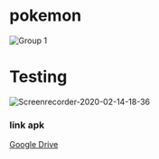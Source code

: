 # pokemon

![Group 1](https://user-images.githubusercontent.com/36758965/74527585-b3c57500-4f58-11ea-88a1-9e02ba3c5c5f.png)


# Testing
![Screenrecorder-2020-02-14-18-36](https://user-images.githubusercontent.com/36758965/74527986-b1174f80-4f59-11ea-863e-6493ec4de017.gif)

### link apk
[Google Drive](https://drive.google.com/open?id=123oBjjzLhPTT6u-BUbpnf18n1G4KMAyO)
